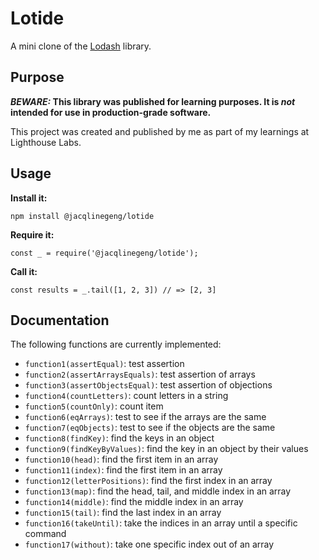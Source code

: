 # Lotide

A mini clone of the [Lodash](https://lodash.com) library.

## Purpose

**_BEWARE:_ This library was published for learning purposes. It is _not_ intended for use in production-grade software.**

This project was created and published by me as part of my learnings at Lighthouse Labs. 

## Usage

**Install it:**

`npm install @jacqlinegeng/lotide`

**Require it:**

`const _ = require('@jacqlinegeng/lotide');`

**Call it:**

`const results = _.tail([1, 2, 3]) // => [2, 3]`

## Documentation

The following functions are currently implemented:

* `function1(assertEqual)`: test assertion
* `function2(assertArraysEquals)`: test assertion of arrays
* `function3(assertObjectsEqual)`: test assertion of objections
* `function4(countLetters)`: count letters in a string
* `function5(countOnly)`: count item
* `function6(eqArrays)`: test to see if the arrays are the same
* `function7(eqObjects)`: test to see if the objects are the same
* `function8(findKey)`: find the keys in an object
* `function9(findKeyByValues)`: find the key in an object by their values
* `function10(head)`: find the first item in an array
* `function11(index)`: find the first item in an array
* `function12(letterPositions)`: find the first index in an array
* `function13(map)`: find the head, tail, and middle index in an array 
* `function14(middle)`: find the middle index in an array
* `function15(tail)`: find the last index in an array
* `function16(takeUntil)`: take the indices in an array until a specific command
* `function17(without)`: take one specific index out of an array